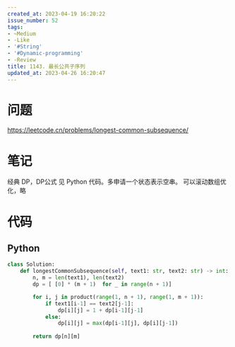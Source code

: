 ```yaml
---
created_at: 2023-04-19 16:20:22
issue_number: 52
tags:
- ~Medium
- -Like
- '#String'
- '#Dynamic-programming'
- -Review
title: 1143. 最长公共子序列
updated_at: 2023-04-26 16:20:47
---
```


# 问题

https://leetcode.cn/problems/longest-common-subsequence/

# 笔记

经典 DP，DP公式 见 Python 代码。多申请一个状态表示空串。
可以滚动数组优化，略

# 代码

## Python

```python
class Solution:
    def longestCommonSubsequence(self, text1: str, text2: str) -> int:
        n, m = len(text1), len(text2)
        dp = [ [0] * (m + 1)  for _ in range(n + 1)]

        for i, j in product(range(1, n + 1), range(1, m + 1)):
            if text1[i-1] == text2[j-1]:
                dp[i][j] = 1 + dp[i-1][j-1]
            else:
                dp[i][j] = max(dp[i-1][j], dp[i][j-1])
        
        return dp[n][m]
```
